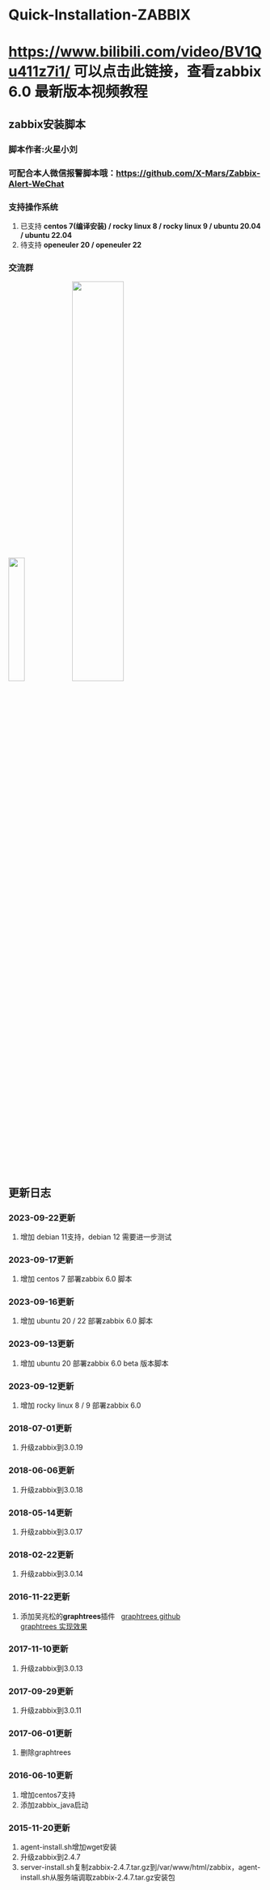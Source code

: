 # Quick-Installation-ZABBIX
# https://www.bilibili.com/video/BV1Qu411z7i1/ 可以点击此链接，查看zabbix 6.0 最新版本视频教程
## zabbix安装脚本
### 脚本作者:火星小刘 
### 可配合本人微信报警脚本哦：https://github.com/X-Mars/Zabbix-Alert-WeChat

### 支持操作系统
1. 已支持 **centos 7(编译安装) / rocky linux 8 / rocky linux 9 / ubuntu 20.04 / ubuntu 22.04**
2. 待支持 **openeuler 20 / openeuler 22**

### 交流群

<img src="https://github.com/X-Mars/Quick-Installation-ZABBIX/blob/master/images/1.jpg?raw=true" width="25%" height="25%"><img src="https://github.com/X-Mars/Quick-Installation-ZABBIX/blob/master/images/2.jpg?raw=true" width="45%" height="45%">

## 更新日志

### 2023-09-22更新
1. 增加 debian 11支持，debian 12 需要进一步测试

### 2023-09-17更新
1. 增加 centos 7 部署zabbix 6.0 脚本

### 2023-09-16更新
1. 增加 ubuntu 20 / 22 部署zabbix 6.0 脚本

### 2023-09-13更新
1. 增加 ubuntu 20 部署zabbix 6.0 beta 版本脚本

### 2023-09-12更新
1. 增加 rocky linux 8 / 9 部署zabbix 6.0

### 2018-07-01更新
1. 升级zabbix到3.0.19

### 2018-06-06更新
1. 升级zabbix到3.0.18

### 2018-05-14更新
1. 升级zabbix到3.0.17

### 2018-02-22更新
1. 升级zabbix到3.0.14

### 2016-11-22更新  
1. 添加吴兆松的**graphtrees**插件  
[graphtrees github](https://github.com/OneOaaS/graphtrees)  
[graphtrees 实现效果](http://t.cn/RqAeAxT)  

### 2017-11-10更新
1. 升级zabbix到3.0.13

### 2017-09-29更新
1. 升级zabbix到3.0.11

### 2017-06-01更新
1. 删除graphtrees


### 2016-06-10更新  
1. 增加centos7支持  
2. 添加zabbix_java启动  

### 2015-11-20更新  
1. agent-install.sh增加wget安装  
2. 升级zabbix到2.4.7  
3. server-install.sh复制zabbix-2.4.7.tar.gz到/var/www/html/zabbix，agent-install.sh从服务端调取zabbix-2.4.7.tar.gz安装包

